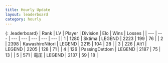 ```yaml
---
title: Hourly Update
layout: leaderboard
category: hourly
---
```


{: .leaderboard}
| Rank | LV | Player | Division | Elo | Wins | Losses |
| --- | --- | --- | --- | --- | --- | --- |
| <span data-change="0">1</span> | 1280 | <span title="ID: 353063">Sktima</span> | LEGEND | <span data-change="0">2223</span> | <span data-change="0">199</span> | <span data-change="0">76</span> |
| <span data-change="0">2</span> | 2398 | <span title="ID: 164871">KawashiroNitori</span> | LEGEND | <span data-change="0">2215</span> | <span data-change="0">104</span> | <span data-change="0">28</span> |
| <span data-change="0">3</span> | 226 | <span title="ID: 443550">Alt1</span> | LEGEND | <span data-change="0">2205</span> | <span data-change="0">128</span> | <span data-change="0">71</span> |
| <span data-change="0">4</span> | 126 | <span title="ID: 454837">PassingDetdom</span> | LEGEND | <span data-change="0">2187</span> | <span data-change="0">75</span> | <span data-change="0">13</span> |
| <span data-change="0">5</span> | 571 | <span title="ID: 407707">電圧</span> | LEGEND | <span data-change="0">2137</span> | <span data-change="0">59</span> | <span data-change="0">18</span> |